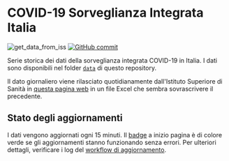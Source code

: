# COVID-19 Sorveglianza Integrata Italia

![get_data_from_iss](https://github.com/floatingpurr/covid-19_sorveglianza_integrata_italia/workflows/get_data_from_iss/badge.svg)
[![GitHub commit](https://img.shields.io/github/last-commit/floatingpurr/covid-19_sorveglianza_integrata_italia)](https://github.com/floatingpurr/covid-19_sorveglianza_integrata_italia/commits/master)

Serie storica dei dati della sorveglianza integrata COVID-19 in Italia. I dati sono disponibili nel folder [`data`](data) di questo repository.

Il dato giornaliero viene rilasciato quotidianamente dall'Istituto Superiore di Sanità in [questa pagina web](https://www.epicentro.iss.it/coronavirus/sars-cov-2-dashboard) in un file Excel che sembra sovrascrivere il precedente.

## Stato degli aggiornamenti

I dati vengono aggiornati ogni 15 minuti. Il [badge](#COVID-19-Sorveglianza-Integrata-Italia) a inizio pagina è di colore verde se gli aggiornamenti stanno funzionando senza errori. Per ulteriori dettagli, verificare i log del [workflow di aggiornamento](https://github.com/floatingpurr/covid-19_sorveglianza_integrata_italia/actions?query=workflow%3Aget_data_from_iss).
